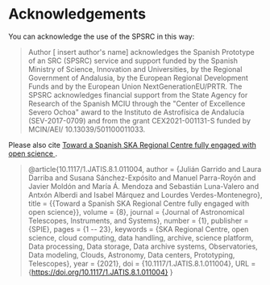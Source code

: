 # Acknowledgements

You can acknowledge the use of the SPSRC in this way:

> Author [ insert author's name] acknowledges the Spanish Prototype of an SRC (SPSRC) service and support funded by the Spanish Ministry of Science, Innovation and Universities, by the Regional Government of Andalusia, by the European Regional Development Funds and by the European Union NextGenerationEU/PRTR. The SPSRC acknowledges financial support from the State Agency for Research of the Spanish MCIU through the "Center of Excellence Severo Ochoa" award to the Instituto de Astrofísica de Andalucía (SEV-2017-0709) and from the grant CEX2021-001131-S funded by MCIN/AEI/ 10.13039/501100011033.

Please also cite  [Toward a Spanish SKA Regional Centre fully engaged with open science
](https://www.spiedigitallibrary.org/journals/journal-of-astronomical-telescopes-instruments-and-systems/volume-8/issue-1?utm_id=sjjatis0422acnbe&spMailingID=8255119&spUserID=NDA5MDI1Mzk5NTU2S0&spJobID=1500281855&spReportId=MTUwMDI4MTg1NQS2#SpecialSectionontheSKAObservatory).

> @article{10.1117/1.JATIS.8.1.011004,
author = {Julián Garrido and Laura Darriba and Susana Sánchez-Expósito and Manuel Parra-Royón and Javier Moldón and María Á. Mendoza and Sebastián Luna-Valero and Antxón Alberdi and Isabel Márquez and Lourdes Verdes-Montenegro},
title = {{Toward a Spanish SKA Regional Centre fully engaged with open science}},
volume = {8},
journal = {Journal of Astronomical Telescopes, Instruments, and Systems},
number = {1},
publisher = {SPIE},
pages = {1 -- 23},
keywords = {SKA Regional Centre, open science, cloud computing, data handling, archive, science platform, Data processing, Data storage, Data archive systems, Observatories, Data modeling, Clouds, Astronomy, Data centers, Prototyping, Telescopes},
year = {2021},
doi = {10.1117/1.JATIS.8.1.011004},
URL = {https://doi.org/10.1117/1.JATIS.8.1.011004}
}

